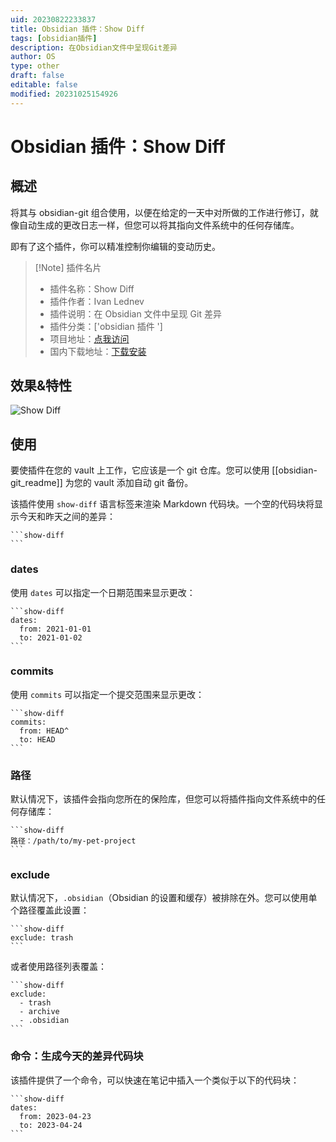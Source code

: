 ```yaml
---
uid: 20230822233837
title: Obsidian 插件：Show Diff
tags: [obsidian插件]
description: 在Obsidian文件中呈现Git差异
author: OS
type: other
draft: false
editable: false
modified: 20231025154926
---
```


# Obsidian 插件：Show Diff

## 概述

将其与 obsidian-git 组合使用，以便在给定的一天中对所做的工作进行修订，就像自动生成的更改日志一样，但您可以将其指向文件系统中的任何存储库。

即有了这个插件，你可以精准控制你编辑的变动历史。

> [!Note] 插件名片
> - 插件名称：Show Diff
> - 插件作者：Ivan Lednev
> - 插件说明：在 Obsidian 文件中呈现 Git 差异
> - 插件分类：['obsidian 插件 ']
> - 项目地址：[点我访问](https://github.com/ivan-lednev/obsidian-automatic-changelog)
> - 国内下载地址：[下载安装](https://pkmer.cn/products/plugin/pluginMarket/?show-diff)

## 效果&特性

![Show Diff](https://cdn.pkmer.cn/covers/show-diff.png!pkmer)

## 使用

要使插件在您的 vault 上工作，它应该是一个 git 仓库。您可以使用 [[obsidian-git_readme]] 为您的 vault 添加自动 git 备份。

该插件使用 `show-diff` 语言标签来渲染 Markdown 代码块。一个空的代码块将显示今天和昨天之间的差异：

````
```show-diff
```
````

### dates

使用 `dates` 可以指定一个日期范围来显示更改：

````
```show-diff
dates:
  from: 2021-01-01
  to: 2021-01-02
```
````

### commits

使用 `commits` 可以指定一个提交范围来显示更改：

````
```show-diff
commits:
  from: HEAD^
  to: HEAD
```
````

### 路径

默认情况下，该插件会指向您所在的保险库，但您可以将插件指向文件系统中的任何存储库：

````
```show-diff
路径：/path/to/my-pet-project
```
````

### exclude

默认情况下，`.obsidian`（Obsidian 的设置和缓存）被排除在外。您可以使用单个路径覆盖此设置：

````
```show-diff
exclude: trash
```
````

或者使用路径列表覆盖：

````
```show-diff
exclude:
  - trash
  - archive
  - .obsidian
```
````

### 命令：生成今天的差异代码块

该插件提供了一个命令，可以快速在笔记中插入一个类似于以下的代码块：

````
```show-diff
dates:
  from: 2023-04-23
  to: 2023-04-24
```
````




